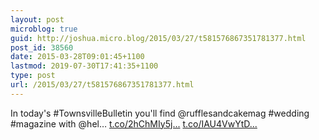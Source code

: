 ```yaml
---
layout: post
microblog: true
guid: http://joshua.micro.blog/2015/03/27/t581576867351781377.html
post_id: 38560
date: 2015-03-28T09:01:45+1100
lastmod: 2019-07-30T17:41:35+1100
type: post
url: /2015/03/27/t581576867351781377.html
---
```

In today's #TownsvilleBulletin you'll find @rufflesandcakemag #wedding #magazine with @hel… [t.co/2hChMIy5j...](http://t.co/2hChMIy5jN) [t.co/IAU4VwYtD...](http://t.co/IAU4VwYtDs)
